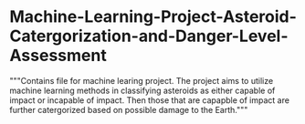 # Machine-Learning-Project-Asteroid-Catergorization-and-Danger-Level-Assessment
"""Contains file for machine learing project. The project aims to utilize machine learning methods in classifying asteroids as either capable of impact or incapable of impact. Then those that are capapble of impact are further catergorized based on possible damage to the Earth."""
